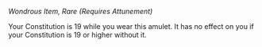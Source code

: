 _Wondrous Item, Rare (Requires Attunement)_

Your Constitution is 19 while you wear this amulet. It has no effect on you if your Constitution is 19 or higher without it.